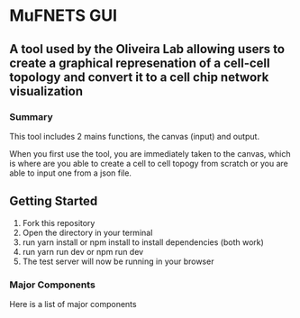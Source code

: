 # MuFNETS GUI

## A tool used by the Oliveira Lab allowing users to create a graphical represenation of a cell-cell topology and convert it to a cell chip network visualization

### Summary

This tool includes 2 mains functions, the canvas (input) and output.

When you first use the tool, you are immediately taken to the canvas, which is where are you able to create a cell to cell topogy from scratch or you are able to input one from a json file.

## Getting Started

1. Fork this repository
2. Open the directory in your terminal
3. run yarn install or npm install to install dependencies (both work)
4. run yarn run dev or npm run dev
5. The test server will now be running in your browser

### Major Components

Here is a list of major components
